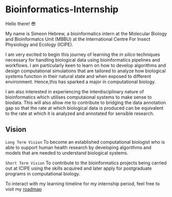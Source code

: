 # Bioinformatics-Internship

Hello there! :sunglasses:

My name is Simeon Hebrew, a bioinformatics intern at the Molecular Biology and Bioinformatcs Unit (MBBU) at the International Centre For Insect Physiology and Ecology (ICIPE).

I am very excited to begin this journey of learning the  *in silico* techniques necessary for handling biological data using bioinformatics pipelines and workflows. 
I am particularly keen to learn on how to develop algorithms and design computational simulations that are tailored to analyze how biological systems function in their natural state and when exposed to different environment. Hence,this has sparked a major in computational biology. 

I am also interested in experiencing the interdisciplinary nature of bioinformatics which utilises computaional systems to make sense to biodata. This will also allow me to contribute to bridging the data annotation gap so that the rate at which biological data is produced can be equivalent to the rate at which it is analyzed and annotated for sensible research.


## Vision ##

`Long Term Vision`
To become an established computational biologist who is able to support human health research by developing algorithms and models that are needed to understand biological systems.

`Short Term Vision`
To contribute to the bioinformatics projects being carried out at ICIPE using the skills acquired and later apply for postgraduate programs in computational biology.


To interact with my learning timeline for my internship period, feel free to visit my [roadmap](https://github.com/simeonhebrew/Bioinformatics-Internship/issues/1)
